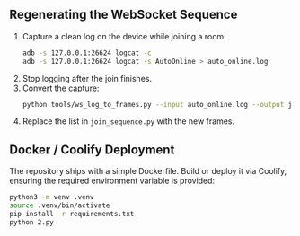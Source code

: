 ## Regenerating the WebSocket Sequence

1. Capture a clean log on the device while joining a room:
   ```bash
   adb -s 127.0.0.1:26624 logcat -c
   adb -s 127.0.0.1:26624 logcat -s AutoOnline > auto_online.log
   ```
2. Stop logging after the join finishes.
3. Convert the capture:
   ```bash
   python tools/ws_log_to_frames.py --input auto_online.log --output join_sequence.pylist
   ```
4. Replace the list in `join_sequence.py` with the new frames.

## Docker / Coolify Deployment

The repository ships with a simple Dockerfile. Build or deploy it via Coolify, ensuring the required environment variable is provided:

```bash
python3 -m venv .venv
source .venv/bin/activate
pip install -r requirements.txt
python 2.py
```
